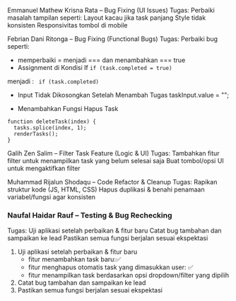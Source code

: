 Emmanuel Mathew Krisna Rata – Bug Fixing (UI Issues)
Tugas:
Perbaiki masalah tampilan seperti:
Layout kacau jika task panjang
Style tidak konsisten
Responsivitas tombol di mobile

Febrian Dani Ritonga – Bug Fixing (Functional Bugs)
Tugas:
Perbaiki bug seperti:
- memperbaiki = menjadi === dan menambahkan === true
- Assignment di Kondisi If 
```if (task.completed = true)```
 
menjadi :
``` if (task.completed)```

- Input Tidak Dikosongkan Setelah Menambah Tugas
taskInput.value = "";

- Menambahkan Fungsi Hapus Task
```
function deleteTask(index) {
  tasks.splice(index, 1);
  renderTasks();
}
```

Galih Zen Salim – Filter Task Feature (Logic & UI)
Tugas:
Tambahkan fitur filter untuk menampilkan task yang belum selesai saja
Buat tombol/opsi UI untuk mengaktifkan filter

Muhammad Rijalun Shodaqu – Code Refactor & Cleanup
Tugas:
Rapikan struktur kode (JS, HTML, CSS)
Hapus duplikasi & benahi penamaan variabel/fungsi agar konsisten

### Naufal Haidar Rauf – Testing & Bug Rechecking

Tugas:
Uji aplikasi setelah perbaikan & fitur baru
Catat bug tambahan dan sampaikan ke lead
Pastikan semua fungsi berjalan sesuai ekspektasi


1. Uji aplikasi setelah perbaikan & fitur baru
    - fitur menambahkan task baru:✅
    - fitur menghapus otomatis task yang dimasukkan user: ✅
    - fitur menampilkan task berdasarkan opsi dropdown/filter yang dipilih
2. Catat bug tambahan dan sampaikan ke lead
3. Pastikan semua fungsi berjalan sesuai ekspektasi
